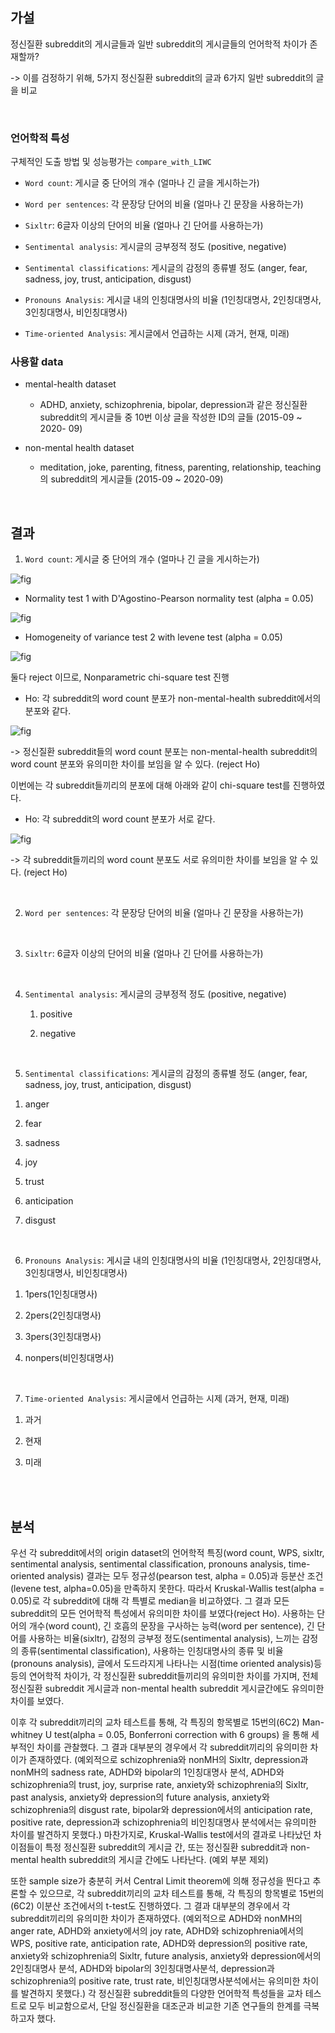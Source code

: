 
## 가설

정신질환 subreddit의 게시글들과 일반 subreddit의 게시글들의 언어학적 차이가 존재할까?

-> 이를 검정하기 위해, 5가지 정신질환 subreddit의 글과 6가지 일반 subreddit의 글을 비교

<br>

### 언어학적 특성

구체적인 도출 방법 및 성능평가는 `compare_with_LIWC`

- `Word count`: 게시글 중 단어의 개수 (얼마나 긴 글을 게시하는가)

- `Word per sentences`: 각 문장당 단어의 비율 (얼마나 긴 문장을 사용하는가)

- `Sixltr`: 6글자 이상의 단어의 비율 (얼마나 긴 단어를 사용하는가)

- `Sentimental analysis`: 게시글의 긍부정적 정도 (positive, negative)

- `Sentimental classifications`: 게시글의 감정의 종류별 정도  (anger, fear, sadness, joy, trust, anticipation, disgust)

- `Pronouns Analysis`: 게시글 내의 인칭대명사의 비율 (1인칭대명사, 2인칭대명사, 3인칭대명사, 비인칭대명사)

- `Time-oriented Analysis`: 게시글에서 언급하는 시제 (과거, 현재, 미래)





### 사용할 data

- mental-health dataset

    - ADHD, anxiety, schizophrenia, bipolar, depression과 같은 정신질환 subreddit의 게시글들 중 10번 이상 글을 작성한 ID의 글들  (2015-09 ~ 2020- 09)


- non-mental health dataset

    - meditation, joke, parenting, fitness, parenting, relationship, teaching의 subreddit의 게시글들 (2015-09 ~ 2020-09)

<br>

## 결과


1. `Word count`: 게시글 중 단어의 개수 (얼마나 긴 글을 게시하는가)


![fig](assets/wc_1.png)

  - Normality test 1 with D'Agostino-Pearson normality test (alpha = 0.05)

![fig](assets/wc_2.png)

  -  Homogeneity of variance test 2 with levene test (alpha = 0.05)

![fig](assets/wc_3.png)

  둘다 reject 이므로, Nonparametric chi-square test 진행

  - Ho: 각 subreddit의 word count 분포가 non-mental-health subreddit에서의 분포와 같다.

![fig](assets/wc_4.png)

-> 정신질환 subreddit들의 word count 분포는 non-mental-health subreddit의 word count 분포와 유의미한 차이를 보임을 알 수 있다. (reject Ho)


이번에는 각 subreddit들끼리의 분포에 대해 아래와 같이 chi-square test를 진행하였다.


 - Ho: 각 subreddit의 word count 분포가 서로 같다.

![fig](assets/wc_5.png)

-> 각 subreddit들끼리의 word count 분포도 서로 유의미한 차이를 보임을 알 수 있다. (reject Ho)

<br>

2. `Word per sentences`: 각 문장당 단어의 비율 (얼마나 긴 문장을 사용하는가)



<br>

3. `Sixltr`: 6글자 이상의 단어의 비율 (얼마나 긴 단어를 사용하는가)



<br>

4. `Sentimental analysis`: 게시글의 긍부정적 정도 (positive, negative)

   1) positive


   2) negative


<br>

5. `Sentimental classifications`: 게시글의 감정의 종류별 정도  (anger, fear, sadness, joy, trust, anticipation, disgust)

  1) anger

  2) fear

  3) sadness

  4) joy

  5) trust

  6) anticipation

  7) disgust

<br>

6. `Pronouns Analysis`: 게시글 내의 인칭대명사의 비율 (1인칭대명사, 2인칭대명사, 3인칭대명사, 비인칭대명사)


  1) 1pers(1인칭대명사)

  2) 2pers(2인칭대명사)

  3) 3pers(3인칭대명사)

  4) nonpers(비인칭대명사)

<br>

7. `Time-oriented Analysis`: 게시글에서 언급하는 시제 (과거, 현재, 미래)

  1) 과거

  2) 현재

  3) 미래

<br>

<br>

## 분석


우선 각 subreddit에서의 origin dataset의 언어학적 특징(word count, WPS, sixltr, sentimental analysis, sentimental classification, pronouns analysis, time-oriented analysis) 결과는 모두 정규성(pearson test, alpha = 0.05)과 등분산 조건(levene test, alpha=0.05)을 만족하지 못한다. 따라서 Kruskal-Wallis test(alpha = 0.05)로 각 subreddit에 대해 각 특별로 median을 비교하였다. 그 결과 모든 subreddit의 모든 언어학적 특성에서 유의미한 차이를 보였다(reject Ho). 사용하는 단어의 개수(word count), 긴 호흡의 문장을 구사하는 능력(word per sentence), 긴 단어를 사용하는 비율(sixltr), 감정의 긍부정 정도(sentimental analysis), 느끼는 감정의 종류(sentimental classification), 사용하는 인칭대명사의 종류 및 비율(pronouns analysis), 글에서 도드라지게 나타나는 시점(time oriented analysis)등등의 연어학적 차이가, 각 정신질환 subreddit들끼리의 유의미한 차이를 가지며, 전체 정신질환 subreddit 게시글과 non-mental health subreddit 게시글간에도 유의미한 차이를 보였다.


이후 각 subreddit끼리의 교차 테스트를 통해, 각 특징의 항목별로 15번의(6C2) Man-whitney U test(alpha = 0.05, Bonferroni correction with 6 groups) 을 통해 세부적인 차이를 관찰했다. 그 결과 대부분의 경우에서 각 subreddit끼리의 유의미한 차이가 존재하였다. (예외적으로 schizophrenia와 nonMH의 Sixltr, depression과 nonMH의 sadness rate, ADHD와 bipolar의 1인칭대명사 분석, ADHD와 schizophrenia의 trust, joy, surprise rate, anxiety와 schizophrenia의 Sixltr, past analysis, anxiety와 depression의 future analysis, anxiety와 schizophrenia의 disgust rate, bipolar와 depression에서의 anticipation rate, positive rate, depression과 schizophrenia의 비인칭대명사 분석에서는 유의미한 차이를 발견하지 못했다.) 마찬가지로, Kruskal-Wallis test에서의 결과로 나타났던 차이점들이 특정 정신질환 subreddit의 게시글 간, 또는 정신질환 subreddit과 non-mental health subreddit의 게시글 간에도 나타난다. (예외 부분 제외)


또한 sample size가 충분히 커서 Central Limit theorem에 의해 정규성을 띈다고 추론할 수 있으므로, 각 subreddit끼리의 교차 테스트를 통해, 각 특징의 항목별로 15번의(6C2) 이분산 조건에서의 t-test도 진행하였다. 그 결과 대부분의 경우에서 각 subreddit끼리의 유의미한 차이가 존재하였다. (예외적으로 ADHD와 nonMH의 anger rate, ADHD와 anxiety에서의 joy rate, ADHD와 schizophrenia에서의 WPS, positive rate, anticipation rate, ADHD와 depression의 positive rate, anxiety와 schizophrenia의 Sixltr, future analysis, anxiety와 depression에서의 2인칭대명사 분석, ADHD와 bipolar의 3인칭대명사분석, depression과 schizophrenia의 positive rate, trust rate, 비인칭대명사분석에서는 유의미한 차이를 발견하지 못했다.) 각 정신질환 subreddit들의 다양한 언어학적 특성들을 교차 테스트로 모두 비교함으로서, 단일 정신질환을 대조군과 비교한 기존 연구들의 한계를 극복하고자 했다.
